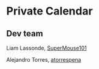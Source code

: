 # Private Calendar

## Dev team

Liam Lassonde, [SuperMouse101](https://github.com/SuperMouse101)

Alejandro Torres, [atorrespena](http://github.com/atorrespena)